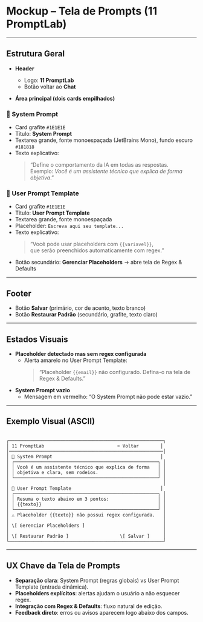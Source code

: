 # Mockup – Tela de Prompts (11 PromptLab)

---

## Estrutura Geral
- **Header**
  - Logo: **11 PromptLab**
  - Botão voltar ao **Chat**

- **Área principal (dois cards empilhados)**

### 📌 System Prompt
- Card grafite `#1E1E1E`
- Título: **System Prompt**
- Textarea grande, fonte monoespaçada (JetBrains Mono), fundo escuro `#181818`
- Texto explicativo:  
  > “Define o comportamento da IA em todas as respostas.  
  > Exemplo: *Você é um assistente técnico que explica de forma objetiva*.”

### 👤 User Prompt Template
- Card grafite `#1E1E1E`
- Título: **User Prompt Template**
- Textarea grande, fonte monoespaçada
- Placeholder: `Escreva aqui seu template...`
- Texto explicativo:  
  > “Você pode usar placeholders com `{{variavel}}`,  
  > que serão preenchidos automaticamente com regex.”  
- Botão secundário: **Gerenciar Placeholders** → abre tela de Regex & Defaults  

---

## Footer
- Botão **Salvar** (primário, cor de acento, texto branco)  
- Botão **Restaurar Padrão** (secundário, grafite, texto claro)  

---

## Estados Visuais
- **Placeholder detectado mas sem regex configurada**  
  - Alerta amarelo no User Prompt Template:  
    > “Placeholder `{{email}}` não configurado. Defina-o na tela de Regex & Defaults.”  
- **System Prompt vazio**  
  - Mensagem em vermelho: “O System Prompt não pode estar vazio.”  

---

## Exemplo Visual (ASCII)

```

┌─────────────────────────────────────────────────────────┐
│ 11 PromptLab                           ⬅️ Voltar        │
│─────────────────────────────────────────────────────────│
│ 📌 System Prompt                                        │
│ ┌─────────────────────────────────────────────────────┐ │
│ │ Você é um assistente técnico que explica de forma   │ │
│ │ objetiva e clara, sem rodeios.                      │ │
│ └─────────────────────────────────────────────────────┘ │
│                                                         │
│ 👤 User Prompt Template                                 │
│ ┌─────────────────────────────────────────────────────┐ │
│ │ Resuma o texto abaixo em 3 pontos:                  │ │
│ │ {{texto}}                                           │ │
│ └─────────────────────────────────────────────────────┘ │
│ ⚠ Placeholder {{texto}} não possui regex configurada.   │
│                                                         │
│ \[ Gerenciar Placeholders ]                             │
│                                                         │
│ \[ Restaurar Padrão ]                   \[ Salvar ]     │
└─────────────────────────────────────────────────────────┘

```

---

## UX Chave da Tela de Prompts
- **Separação clara**: System Prompt (regras globais) vs User Prompt Template (entrada dinâmica).  
- **Placeholders explícitos**: alertas ajudam o usuário a não esquecer regex.  
- **Integração com Regex & Defaults**: fluxo natural de edição.  
- **Feedback direto**: erros ou avisos aparecem logo abaixo dos campos.  

